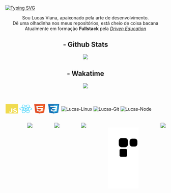 
<!-- <h1 align="center"> --- Hello World, seja bem-vindo ✌️ --- </h1> -->
[![Typing SVG](https://readme-typing-svg.herokuapp.com?font=Grape+Nuts&size=70&color=FFFFFF&background=FFFFFF00&center=true&vCenter=true&width=1000&height=150&lines=Hello+World+!;Seja+bem-vindo+(a))](https://git.io/typing-svg)

<div align="center">
 <p>Sou Lucas Viana, apaixonado pela arte de desenvolvimento.
  <br/>Dê uma olhadinha nos meus repositórios, está cheio de coisa bacana
 <br/>Atualmente em formação <strong>Fullstack</strong> pela <em><a href="https://www.driven.com.br/">Driven Education</a></em>
 </p>
</div>

<!-- ###  - Github Stats -->
 <div align="center">
   <h2> - Github Stats</h2>
 </div>
 
 <div align="center">
   <a href="https://github.com/frreiro">
   <img  height="160em" src="https://github-readme-stats.vercel.app/api?username=frreiro&show_icons=true&theme=github_dark&include_all_commits=true&count_private=true"/>
  </a>
 </div>



 <div align="center">
   <h2> - Wakatime</h2>
 </div>
<div>
 
 <div align="center">
 <a href="https://wakatime.com/@frreiro">
   <img height="180em" src="https://github-readme-stats.vercel.app/api/wakatime?username=@frreiro&layout=compact&theme=github_dark"/>
  </a>
</div>

##

 <div style="display: inline-block" align="center"><br/>
  <img align="center" alt="Lucas-Js" height="30" width="40" src="https://raw.githubusercontent.com/devicons/devicon/master/icons/javascript/javascript-plain.svg">
  <img align="center" alt="Lucas-React" height="30" width="40" src="https://raw.githubusercontent.com/devicons/devicon/master/icons/react/react-original.svg">
  <img align="center" alt="Lucas-HTML" height="30" width="40" src="https://raw.githubusercontent.com/devicons/devicon/master/icons/html5/html5-original.svg">
  <img align="center" alt="Lucas-CSS" height="30" width="40" src="https://raw.githubusercontent.com/devicons/devicon/master/icons/css3/css3-original.svg">
   <img align="center" alt="Lucas-Linux" height="30" width="40" src="https://cdn.jsdelivr.net/gh/devicons/devicon/icons/linux/linux-original.svg"/>
   <img align="center" alt="Lucas-Git" height="30" width="40" src="https://cdn.jsdelivr.net/gh/devicons/devicon/icons/git/git-original.svg" />
   <img align="center" alt="Lucas-Node" height="30" width="40" src="https://cdn.jsdelivr.net/gh/devicons/devicon/icons/nodejs/nodejs-original.svg" />
</div>
 
 ##
 
 <div align="center" style="display:flex; align-items: flex-start; justify-content: space-between"></br>
  <a href="https://instagram.com/frreiro" target="_blank">
   <img src="https://img.shields.io/badge/-Instagram-%23E4405F?style=for-the-badge&logo=instagram&logoColor=white" target="_blank"></a>
  <a href="mailto:lucasvfv@gmail.com">
   <img  src="https://img.shields.io/badge/-Gmail-%23333?style=for-the-badge&logo=gmail&logoColor=white" target="_blank"></a>
  <a href="https://www.linkedin.com/in/lucas-viana-a37938236/" target="_blank">
   <img src="https://img.shields.io/badge/-LinkedIn-%230077B5?style=for-the-badge&logo=linkedin&logoColor=white" target="_blank"></a> 
 
 
  ![Snake animation](https://github.com/frreiro/frreiro/blob/output/github-contribution-grid-snake.svg)
 
  <img height="295em" src="https://activity-graph.herokuapp.com/graph?username=frreiro&layout=compact&langs_count=7&theme=react-dark"/>
  
</div>
